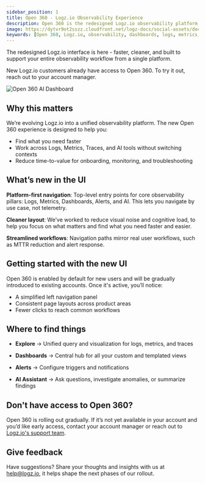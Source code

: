 ```yaml
---
sidebar_position: 1
title: Open 360 - Logz.io Observability Experience
description: Open 360 is the redesigned Logz.io observability platform. Explore a faster, unified interface for logs, metrics, traces, dashboards, alerts, and AI.
image: https://dytvr9ot2sszz.cloudfront.net/logz-docs/social-assets/docs-social.jpg
keywords: [Open 360, Logz.io, observability, dashboards, logs, metrics, traces, alerts, AI, monitoring, platform, onboarding, unified interface, home dashboard, getting started]
---
```


The redesigned Logz.io interface is here - faster, cleaner, and built to support your entire observability workflow from a single platform.

New Logz.io customers already have access to Open 360. To try it out, reach out to your account manager.

![Open 360 AI Dashboard](https://dytvr9ot2sszz.cloudfront.net/logz-docs/open360ai/open360ai-explore.png)

## Why this matters

We’re evolving Logz.io into a unified observability platform. The new Open 360 experience is designed to help you:

* Find what you need faster
* Work across Logs, Metrics, Traces, and AI tools without switching contexts
* Reduce time-to-value for onboarding, monitoring, and troubleshooting

## What’s new in the UI

**Platform-first navigation**: Top-level entry points for core observability pillars: Logs, Metrics, Dashboards, Alerts, and AI. This lets you navigate by use case, not telemetry.

**Cleaner layout**: We’ve worked to reduce visual noise and cognitive load, to help you focus on what matters and find what you need faster and easier.

**Streamlined workflows**: Navigation paths mirror real user workflows, such as MTTR reduction and alert response.

## Getting started with the new UI

Open 360 is enabled by default for new users and will be gradually introduced to existing accounts. Once it's active, you’ll notice:

* A simplified left navigation panel
* Consistent page layouts across product areas
* Fewer clicks to reach common workflows

## Where to find things

* **Explore** → Unified query and visualization for logs, metrics, and traces

* **Dashboards** → Central hub for all your custom and templated views

* **Alerts** → Configure triggers and notifications

* **AI Assistant** → Ask questions, investigate anomalies, or summarize findings

## Don't have access to Open 360?

Open 360 is rolling out gradually. If it’s not yet available in your account and you’d like early access, contact your account manager or reach out to [Logz.io's support team](https://logz.io/support-page/). 

## Give feedback

Have suggestions? Share your thoughts and insights with us at [help@logz.io](mailto:help@logz.io), it helps shape the next phases of our rollout.